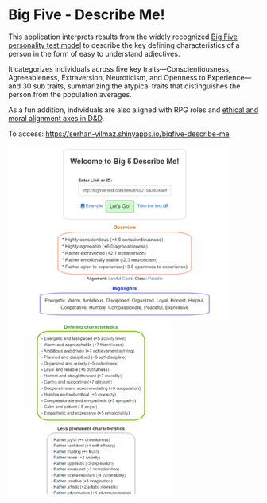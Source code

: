 # Big Five - Describe Me!
This application interprets results from the widely recognized [Big Five personality test model](https://bigfive-test.com/) to describe the key defining characteristics of a person in the form of easy to understand adjectives. 

It categorizes individuals across five key traits—Conscientiousness, Agreeableness, Extraversion, Neuroticism, and Openness to Experience— and 30 sub traits, summarizing the atypical traits that distinguishes the person from the population averages. 

As a fun addition, individuals are also aligned with RPG roles and [ethical and moral alignment axes in D&D](https://en.wikipedia.org/wiki/Alignment_(Dungeons_%26_Dragons)). 

To access: https://serhan-yilmaz.shinyapps.io/bigfive-describe-me

<img src="images/example_image.png" height="350"/> <img src="images/example_image_2.png" height="350"/>
